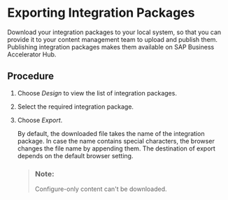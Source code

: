 <!-- loio95c02998e7f249ae94961a89fa94614a -->

# Exporting Integration Packages

Download your integration packages to your local system, so that you can provide it to your content management team to upload and publish them. Publishing integration packages makes them available on SAP Business Accelerator Hub.



## Procedure

1.  Choose *Design* to view the list of integration packages.

2.  Select the required integration package.

3.  Choose *Export*.

    By default, the downloaded file takes the name of the integration package. In case the name contains special characters, the browser changes the file name by appending them. The destination of export depends on the default browser setting.

    > ### Note:  
    > Configure-only content can't be downloaded.


